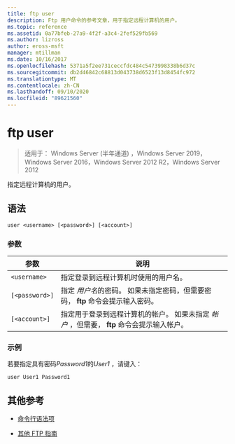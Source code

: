 ```yaml
---
title: ftp user
description: Ftp 用户命令的参考文章，用于指定远程计算机的用户。
ms.topic: reference
ms.assetid: 0a77bfeb-27a9-4f2f-a3c4-2fef529fb569
ms.author: lizross
author: eross-msft
manager: mtillman
ms.date: 10/16/2017
ms.openlocfilehash: 5371a5f2ee731ceccfdc484c5473998338b6d37c
ms.sourcegitcommit: db2d46842c68813d043738d6523f13d8454fc972
ms.translationtype: MT
ms.contentlocale: zh-CN
ms.lasthandoff: 09/10/2020
ms.locfileid: "89621560"
---
```

# <a name="ftp-user"></a>ftp user

> 适用于： Windows Server (半年通道) ，Windows Server 2019，Windows Server 2016，Windows Server 2012 R2，Windows Server 2012

指定远程计算机的用户。

## <a name="syntax"></a>语法

```
user <username> [<password>] [<account>]
```

### <a name="parameters"></a>参数

| 参数 | 说明 |
| --------- | ----------- |
| `<username>` | 指定登录到远程计算机时使用的用户名。 |
| `[<password>]` | 指定 *用户名*的密码。 如果未指定密码，但需要密码， **ftp** 命令会提示输入密码。 |
| `[<account>]` | 指定用于登录到远程计算机的帐户。 如果未指定 *帐户* ，但需要， **ftp** 命令会提示输入帐户。 |

### <a name="examples"></a>示例

若要指定具有密码*Password1*的*User1* ，请键入：

```
user User1 Password1
```

## <a name="additional-references"></a>其他参考

- [命令行语法项](command-line-syntax-key.md)

- [其他 FTP 指南](/previous-versions/orphan-topics/ws.10/cc756013(v=ws.10))
